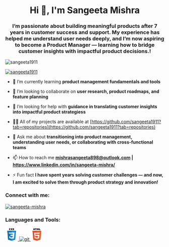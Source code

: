 <h1 align="center">Hi 👋, I'm Sangeeta Mishra</h1>
<h3 align="center">I’m passionate about building meaningful products after 7 years in customer success and support. My experience has helped me understand user needs deeply, and I’m now aspiring to become a Product Manager — learning how to bridge customer insights with impactful product decisions.!</h3>

<p align="left"> <img src="https://komarev.com/ghpvc/?username=sangeeta1911&label=Profile%20views&color=0e75b6&style=flat" alt="sangeeta1911" /> </p>

<p align="left"> <a href="https://github.com/ryo-ma/github-profile-trophy"><img src="https://github-profile-trophy.vercel.app/?username=sangeeta1911" alt="sangeeta1911" /></a> </p>

- 🔭 I’m currently learning **product management fundamentals and tools**

- 👯 I’m looking to collaborate on **user research, product roadmaps, and feature planning**

- 🤝 I’m looking for help with **guidance in translating customer insights into impactful product strategiess**

- 👨‍💻 All of my projects are available at [https://github.com/sangeeta1911?tab=repositories](https://github.com/sangeeta1911?tab=repositories)

- 💬 Ask me about **transitioning into product management, understanding user needs, or collaborating with cross-functional teams**

- 📫 How to reach me **mishrasangeeta898@outlook.com | https://www.linkedin.com/in/sangeeta-mishra/**

- ⚡ Fun fact **I have spent years solving customer challenges — and now, I am excited to solve them through product strategy and innovation!**

<h3 align="left">Connect with me:</h3>
<p align="left">
<a href="https://linkedin.com/in/sangeeta-mishra" target="blank"><img align="center" src="https://raw.githubusercontent.com/rahuldkjain/github-profile-readme-generator/master/src/images/icons/Social/linked-in-alt.svg" alt="sangeeta-mishra" height="30" width="40" /></a>
</p>

<h3 align="left">Languages and Tools:</h3>
<p align="left"> <a href="https://www.w3schools.com/css/" target="_blank" rel="noreferrer"> <img src="https://raw.githubusercontent.com/devicons/devicon/master/icons/css3/css3-original-wordmark.svg" alt="css3" width="40" height="40"/> </a> <a href="https://git-scm.com/" target="_blank" rel="noreferrer"> <img src="https://www.vectorlogo.zone/logos/git-scm/git-scm-icon.svg" alt="git" width="40" height="40"/> </a> <a href="https://www.w3.org/html/" target="_blank" rel="noreferrer"> <img src="https://raw.githubusercontent.com/devicons/devicon/master/icons/html5/html5-original-wordmark.svg" alt="html5" width="40" height="40"/> </a> </p>

